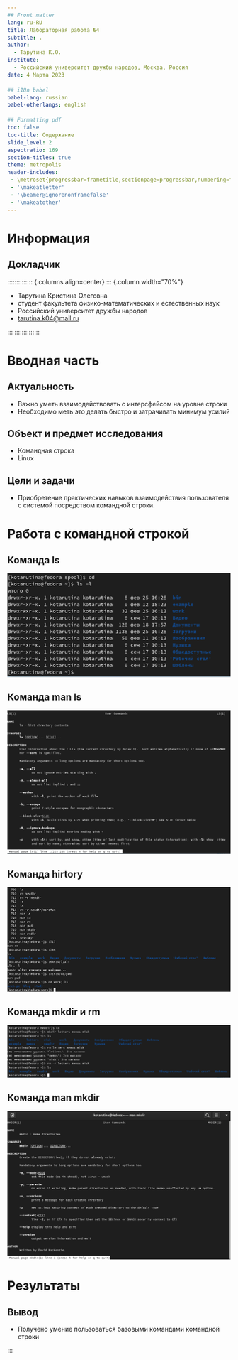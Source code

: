 ```yaml
---
## Front matter
lang: ru-RU
title: Лабораторная работа №4
subtitle: .
author:
  - Тарутина К.О.
institute:
  - Российский университет дружбы народов, Москва, Россия
date: 4 Марта 2023

## i18n babel
babel-lang: russian
babel-otherlangs: english

## Formatting pdf
toc: false
toc-title: Содержание
slide_level: 2
aspectratio: 169
section-titles: true
theme: metropolis
header-includes:
 - \metroset{progressbar=frametitle,sectionpage=progressbar,numbering=fraction}
 - '\makeatletter'
 - '\beamer@ignorenonframefalse'
 - '\makeatother'
---
```


# Информация

## Докладчик

:::::::::::::: {.columns align=center}
::: {.column width="70%"}

  * Тарутина Кристина Олеговна
  * студент факультета физико-математических и естественных наук
  * Российский университет дружбы народов
  * [tarutina.k04@mail.ru](mailto:tarutina.k04@mail.ru)

:::
::::::::::::::

# Вводная часть

## Актуальность

- Важно уметь взаимодействовать с интерсфейсом на уровне строки
- Необходимо меть это делать быстро и затрачивать минимум усилий


## Объект и предмет исследования

- Командная строка
- Linux

## Цели и задачи

- Приобретение практических навыков взаимодействия пользователя с системой посредством командной строки.


# Работа с командной строкой

## Команда ls

![](./image/image4.png)

##  Команда man ls

![](./image/image8.png)

## Команда hirtory

![](./image/image16.png)

## Команда mkdir и rm

![](./image/image6.png)

## Команда man mkdir

![](./image/image13.png)

# Результаты

## Вывод

- Получено умение пользоваться базовыми командами командной строки

:::

